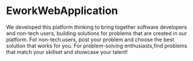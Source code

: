 # EworkWebApplication

We developed this platform thinking to bring together software developers and non-tech users, building solutions for 
problems that are created in our platform. For non-tech users, post your problem and choose the best solution that works 
for you. For problem-solving enthusiasts,find problems that match your skillset and showcase your talent!
